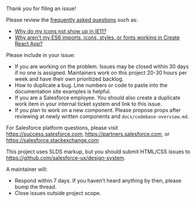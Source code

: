 Thank you for filing an issue! 

Please review the [frequently asked questions](faq.md) such as:
* [Why do my icons not show up in IE11?](browser-compatibility.md#internet-explorer-11-support)
* [Why aren't my ES6 imports, icons, styles, or fonts working in Create React App?](create-react-app.md)

Please include in your issue:

* If you are working on the problem. Issues may be closed within 30 days if no one is assigned. Maintainers work on this project 20-30 hours per week and have their own prioritized backlog.
* How to duplicate a bug. Line numbers or code to paste into the documentation site examples is helpful.
* If you are a Salesforce employee. You should also create a duplicate work item in your internal ticket system and link to this issue.
* If you plan to work on a new component. Please propose props after reviewing at newly written components and `docs/codebase-overview.md`.

For Salesforce platform questions, please visit https://success.salesforce.com,  https://partners.salesforce.com, or https://salesforce.stackexchange.com

This project uses SLDS markup, but you should submit HTML/CSS issues to https://github.com/salesforce-ux/design-system.

A maintainer will:
* Respond within 7 days. If you haven’t heard anything by then, please bump the thread.
* Close issues outside project scope.
